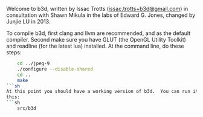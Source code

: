 Welcome to b3d, written by Issac Trotts (issac.trotts+b3d@gmail.com) 
in consultation with Shawn Mikula in the labs of Edward G. Jones, 
changed by Junjie LU in 2013.

To compile b3d, first clang and llvm are recommended, and as the default 
compiler.  Second make sure you have GLUT (the OpenGL Utility Toolkit)
and readline (for the latest lua) installed.  At the command line, do these 
steps:
```sh
	cd ../jpeg-9
	./configure --disable-shared
	cd ..
	make
```sh
At this point you should have a working version of b3d.  You can run it like
this:
```sh
	src/b3d
```
